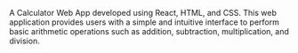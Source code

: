 
 A Calculator Web App developed using React, HTML, and CSS. This web application provides users with a simple and intuitive interface to perform basic arithmetic operations such as addition, subtraction, multiplication, and division.
